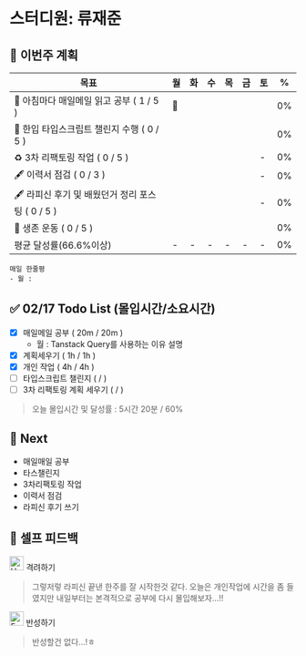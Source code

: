 # 스터디원: 류재준

## 🚀 이번주 계획

| 목표                            | 월   | 화   | 수   | 목   | 금   | 토   | %   |
| ------------------------------- | --- | --- | --- | --- | --- | --- | --- |
| 📰 아침마다 매일메일 읽고 공부 ( 1 / 5 ) |🌠|||||| 0% |
| 📌 한입 타입스크립트 챌린지 수행 ( 0 / 5 ) ||||||| 0% |
| ♻️ 3차 리팩토링 작업 ( 0 / 5 ) ||||||-| 0%  |
| 🖋️ 이력서 점검 ( 0 / 3 ) ||||||-| 0%  |
| 🖋️ 라피신 후기 및 배웠던거 정리 포스팅 ( 0 / 5 ) ||||||-| 0%  |
| 💪 생존 운동 ( 0 / 5 )               ||||||| 0% |
| 평균 달성률(66.6%이상)      |-|-|-|-|-|-|  0% |


```text
매일 한줄평
- 월 : 
```

## ✅ 02/17 Todo List (몰입시간/소요시간) 
- [x] 매일메일 공부 ( 20m / 20m )
  - 월 : Tanstack Query를 사용하는 이유 설명
- [x] 계획세우기 ( 1h / 1h )
- [x] 개인 작업 ( 4h / 4h )
- [ ] 타입스크립트 챌린지 (  /  )
- [ ] 3차 리팩토링 계획 세우기 (  /  )
> 오늘 몰입시간 및 달성률 : 5시간 20분 / 60%

## 🌱 Next
- 매일매일 공부
- 타스챌린지
- 3차리팩토링 작업
- 이력서 점검
- 라피신 후기 쓰기

## 🎉 셀프 피드백

<img src="https://raw.githubusercontent.com/Tarikul-Islam-Anik/Animated-Fluent-Emojis/master/Emojis/Smilies/Hugging%20Face.png" alt="Hugging Face" width="25" height="25"> 격려하기</img>

> 그렇저렇 라피신 끝낸 한주를 잘 시작한것 같다. 오늘은 개인작업에 시간을 좀 들였지만 내일부터는 본격적으로 공부에 다시 몰입해보자...!!

<img src="https://raw.githubusercontent.com/Tarikul-Islam-Anik/Animated-Fluent-Emojis/master/Emojis/Smilies/Face%20with%20Monocle.png" alt="Face with Monocle" width="25" height="25"> 반성하기</img>

> 반성할건 없다...!ㅎ
